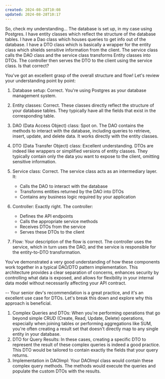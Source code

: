 ```yaml
---
created: 2024-08-28T10:08
updated: 2024-08-28T10:17
---
```

  
So, check my understanding... The database is set up, in my case using Postgres. I have entity classes which reflect the structure of the database tables. I have a Dao class which houses queries to get info out of the database. I have a DTO class which is basically a wrapper for the entity class which shields sensitive information from the client. The service class calls the DAO class and the service class transforms Entity classes into DTOs. The controller then serves the DTO to the client using the service class. Is that correct?

You've got an excellent grasp of the overall structure and flow! Let's review your understanding point by point:

1. Database setup: Correct. You're using Postgres as your database management system.

2. Entity classes: Correct. These classes directly reflect the structure of your database tables. They typically have all the fields that exist in the corresponding table.

3. DAO (Data Access Object) class: Spot on. The DAO contains the methods to interact with the database, including queries to retrieve, insert, update, and delete data. It works directly with the entity classes.

4. DTO (Data Transfer Object) class: Excellent understanding. DTOs are indeed like wrappers or simplified versions of entity classes. They typically contain only the data you want to expose to the client, omitting sensitive information.

5. Service class: Correct. The service class acts as an intermediary layer. It:
   - Calls the DAO to interact with the database
   - Transforms entities returned by the DAO into DTOs
   - Contains any business logic required by your application

6. Controller: Exactly right. The controller:
   - Defines the API endpoints
   - Calls the appropriate service methods
   - Receives DTOs from the service
   - Serves these DTOs to the client

7. Flow: Your description of the flow is correct. The controller uses the service, which in turn uses the DAO, and the service is responsible for the entity-to-DTO transformation.

You've demonstrated a very good understanding of how these components work together in a typical DAO/DTO pattern implementation. This architecture provides a clear separation of concerns, enhances security by controlling what data is exposed, and allows for flexibility in your internal data model without necessarily affecting your API contract.


--
Your senior dev's recommendation is a great practice, and it's an excellent use case for DTOs. Let's break this down and explore why this approach is beneficial.

1. Complex Queries and DTOs: When you're performing operations that go beyond simple CRUD (Create, Read, Update, Delete) operations, especially when joining tables or performing aggregations like SUM, you're often creating a result set that doesn't directly map to any single entity in your database.
2. DTO for Query Results: In these cases, creating a specific DTO to represent the result of these complex queries is indeed a good practice. This DTO would be tailored to contain exactly the fields that your query returns.
3. Implementation in DAOImpl: Your DAOImpl class would contain these complex query methods. The methods would execute the queries and populate the custom DTOs with the results.